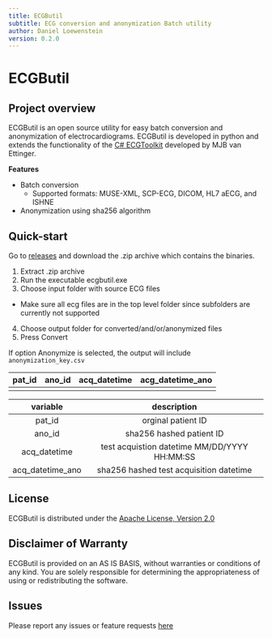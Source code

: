 ```yaml
---
title: ECGButil
subtitle: ECG conversion and anonymization Batch utility
author: Daniel Loewenstein
version: 0.2.0
---
```


ECGButil
==========

Project overview
--------------------

ECGButil is an open source utility for easy batch conversion and anonymization
of electrocardiograms. ECGButil is developed in python and extends the
functionality of the 
[C# ECGToolkit](https://sourceforge.net/projects/ecgtoolkit-cs) developed by MJB
van Ettinger.

**Features**

* Batch conversion
  * Supported formats: MUSE-XML, SCP-ECG, DICOM, HL7 aECG, and ISHNE
* Anonymization using sha256 algorithm

Quick-start
-------------

Go to [releases](https://github.com/dloewenstein/ecgbutil/releases)
and download the .zip archive which contains the binaries.

1. Extract .zip archive
2. Run the executable ecgbutil.exe
3. Choose input folder with source ECG files
  * Make sure all ecg files are in the top level folder since subfolders are
    currently not supported
4. Choose output folder for converted/and/or/anonymized files
5. Press Convert

If option Anonymize is selected, the output will include `anonymization_key.csv`

| pat_id   | ano_id   | acq_datetime   | acg_datetime_ano   |
| :------: | :------: | :------------: | :----------------: |
|          |          |                |                    |

| variable         | description                                  |
| :-------:        | :----------:                                 |
| pat_id           | orginal patient ID                           |
| ano_id           | sha256 hashed patient ID                     |
| acq_datetime     | test acquistion datetime MM/DD/YYYY HH:MM:SS |
| acq_datetime_ano | sha256 hashed test acquisition datetime      |

License
--------

ECGButil is distributed under the
[Apache License, Version 2.0](https://www.apache.org/licenses/LICENSE-2.0)

Disclaimer of Warranty
---------------------------

ECGButil is provided on an AS IS BASIS, without warranties or conditions of any
kind. You are solely responsible for determining the appropriateness of using or
redistributing the software.

Issues
-------

Please report any issues or feature requests 
[here](https://github.com/dloewenstein/ecgbutil/issues)
